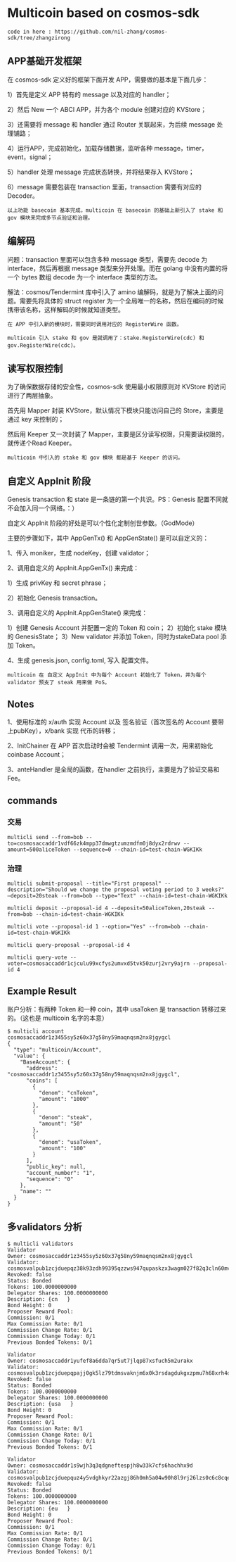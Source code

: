 # Multicoin based on cosmos-sdk

    code in here : https://github.com/nil-zhang/cosmos-sdk/tree/zhangzirong

## APP基础开发框架

在 cosmos-sdk 定义好的框架下面开发 APP，需要做的基本是下面几步：

1）首先是定义 APP 特有的 message 以及对应的 handler；

2）然后 New 一个 ABCI APP，并为各个 module 创建对应的 KVStore；

3）还需要将 message 和 handler 通过 Router 关联起来，为后续 message 处理铺路；

4）运行APP，完成初始化，加载存储数据，监听各种 message，timer，event，signal；

5）handler 处理 message 完成状态转换，并将结果存入 KVStore；

6）message 需要包装在 transaction 里面，transaction 需要有对应的 Decoder。

    以上功能 basecoin 基本完成，multicoin 在 basecoin 的基础上新引入了 stake 和 gov 模块来完成多节点验证和治理。

## 编解码

问题：transaction 里面可以包含多种 message 类型，需要先 decode 为 interface，然后再根据 message 类型来分开处理。而在 golang 中没有内置的将一个 bytes 数组 decode 为一个 interface 类型的方法。

解法：cosmos/Tendermint 库中引入了 amino 编解码，就是为了解决上面的问题。需要先将具体的 struct register 为一个全局唯一的名称，然后在编码的时候携带该名称，这样解码的时候就知道类型。

    在 APP 中引入新的模块时，需要同时调用对应的 RegisterWire 函数。
    
    multicoin 引入 stake 和 gov 是就调用了：stake.RegisterWire(cdc) 和 gov.RegisterWire(cdc)。

## 读写权限控制

为了确保数据存储的安全性，cosmos-sdk 使用最小权限原则对 KVStore 的访问进行了两层抽象。

首先用 Mapper 封装 KVStore，默认情况下模块只能访问自己的 Store，主要是通过 key 来控制的；

然后用 Keeper 又一次封装了 Mapper，主要是区分读写权限，只需要读权限的，就传递个Read Keeper。

    multicoin 中引入的 stake 和 gov 模块 都是基于 Keeper 的访问。

## 自定义 AppInit 阶段

Genesis transaction 和 state 是一条链的第一个共识。PS：Genesis 配置不同就不会加入同一个网络。：）

自定义 AppInit 阶段的好处是可以个性化定制创世参数。（GodMode）

主要的步骤如下，其中 AppGenTx() 和 AppGenState() 是可以自定义的：

1、传入 moniker，生成 nodeKey，创建 validator；

2、调用自定义的 AppInit.AppGenTx() 来完成：

1）生成 privKey 和 secret phrase；

2）初始化 Genesis transaction。

3、调用自定义的 AppInit.AppGenState() 来完成：

1）创建 Genesis Account 并配置一定的 Token 和 coin；
2）初始化 stake 模块的 GenesisState；
3）New validator 并添加 Token，同时为stakeData pool 添加 Token。

4、生成 genesis.json, config.toml, 写入 配置文件。

    multicoin 在 自定义 AppInit 中为每个 Account 初始化了 Token，并为每个 validator 预支了 steak 用来做 PoS。

## Notes

1、使用标准的 x/auth 实现 Account 以及 签名验证（首次签名的 Account 要带上pubKey），x/bank 实现 代币的转移；

2、InitChainer 在 APP 首次启动时会被 Tendermint 调用一次，用来初始化 coinbase Account；

3、anteHandler 是全局的函数，在handler 之前执行，主要是为了验证交易和Fee。

## commands

### 交易

    multicli send --from=bob --to=cosmosaccaddr1vdf66zk4mpp37dmwgtzumzmdfm0j8dyx2rdrwv --amount=500aliceToken --sequence=0 --chain-id=test-chain-WGKIKk

### 治理

    multicli submit-proposal --title="First proposal" --description="Should we change the proposal voting period to 3 weeks?" —deposit=20steak --from=bob --type="Text" --chain-id=test-chain-WGKIKk

    multicli deposit --proposal-id 4 --deposit=50aliceToken,20steak --from=bob --chain-id=test-chain-WGKIKk

    multicli vote --proposal-id 1 --option="Yes" --from=bob --chain-id=test-chain-WGKIKk

    multicli query-proposal --proposal-id 4

    multicli query-vote --voter=cosmosaccaddr1cjculu99xcfys2umvxd5tvk50zurj2vry9ajrn --proposal-id 4

## Example Result

账户分析：有两种 Token 和一种 coin，其中 usaToken 是 transaction 转移过来的。（这也是 multicoin 名字的本意）

    $ multicli account cosmosaccaddr1z3455sy5z60x37g58ny59maqnqsm2nx8jgygcl
    {
      "type": "multicoin/Account",
      "value": {
        "BaseAccount": {
          "address": "cosmosaccaddr1z3455sy5z60x37g58ny59maqnqsm2nx8jgygcl",
          "coins": [
            {
              "denom": "cnToken",
              "amount": "1000"
            },
            {
              "denom": "steak",
              "amount": "50"
            },
            {
              "denom": "usaToken",
              "amount": "100"
            }
          ],
          "public_key": null,
          "account_number": "1",
          "sequence": "0"
        },
        "name": ""
      }
    }

## 多validators 分析

    $ multicli validators
    Validator
    Owner: cosmosaccaddr1z3455sy5z60x37g58ny59maqnqsm2nx8jgygcl
    Validator: cosmosvalpub1zcjduepqz38k93zdh99395qzzws947qupaskzx3wagm027f82q3cln60mves3c2us6
    Revoked: false
    Status: Bonded
    Tokens: 100.0000000000
    Delegator Shares: 100.0000000000
    Description: {cn   }
    Bond Height: 0
    Proposer Reward Pool:
    Commission: 0/1
    Max Commission Rate: 0/1
    Commission Change Rate: 0/1
    Commission Change Today: 0/1
    Previous Bonded Tokens: 0/1

    Validator
    Owner: cosmosaccaddr1yufef8a6dda7qr5ut7jlqp87xsfuch5m2urakx
    Validator: cosmosvalpub1zcjduepqpajj0gk5lz79tdmsvaknjm6x0k3rsdagdukgxzpmu7h68xrh4dnqlq2m9z
    Revoked: false
    Status: Bonded
    Tokens: 100.0000000000
    Delegator Shares: 100.0000000000
    Description: {usa   }
    Bond Height: 0
    Proposer Reward Pool:
    Commission: 0/1
    Max Commission Rate: 0/1
    Commission Change Rate: 0/1
    Commission Change Today: 0/1
    Previous Bonded Tokens: 0/1

    Validator
    Owner: cosmosaccaddr1s9wjh3q3qdgneftespjh8w33k7cfs6hachhx9d
    Validator: cosmosvalpub1zcjduepquz4y5vdghkyr22azgj86h0mh5a04w90h8l9rj26lzs0c6c8cqe9qgqwphr
    Revoked: false
    Status: Bonded
    Tokens: 100.0000000000
    Delegator Shares: 100.0000000000
    Description: {eu   }
    Bond Height: 0
    Proposer Reward Pool:
    Commission: 0/1
    Max Commission Rate: 0/1
    Commission Change Rate: 0/1
    Commission Change Today: 0/1
    Previous Bonded Tokens: 0/1

